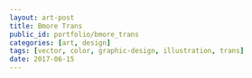 ```yaml
---
layout: art-post
title: Bmore Trans
public_id: portfolio/bmore_trans
categories: [art, design]
tags: [vector, color, graphic-design, illustration, trans]
date: 2017-06-15
---
```

